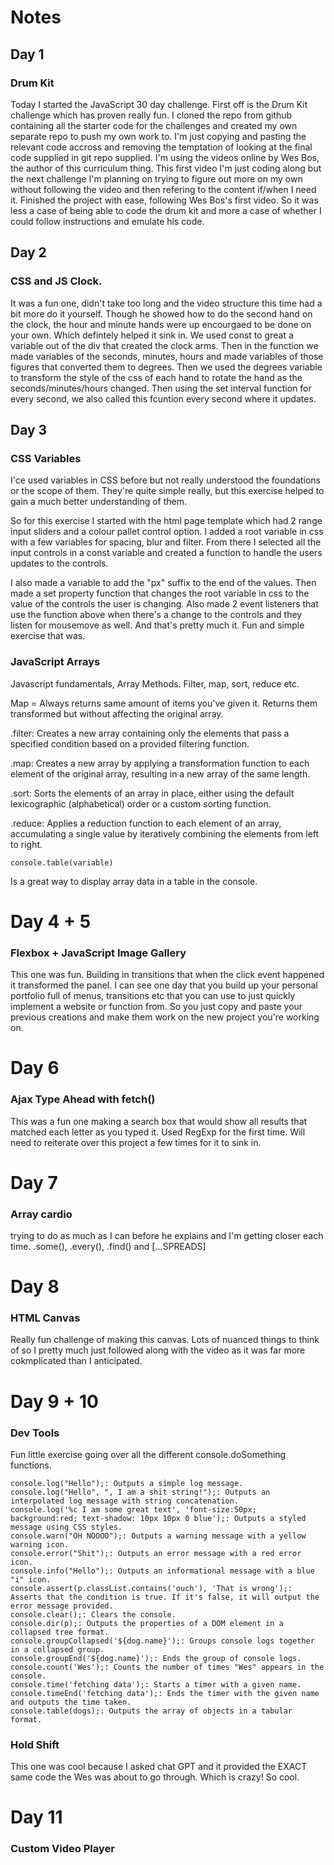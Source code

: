 # Notes

## Day 1

### Drum Kit
Today I started the JavaScript 30 day challenge. 
First off is the Drum Kit challenge which has proven really fun. 
I cloned the repo from github containing all the starter code for the challenges and created my own separate repo to push my own work to. I'm just copying and pasting the relevant code accross and removing the temptation of looking at the final code supplied in git repo supplied. 
I'm using the videos online by Wes Bos, the author of this curriculum thing. This first video I'm just coding along but the next challenge I'm planning on trying to figure out more on my own without following the video and then refering to the content if/when I need it. 
Finished the project with ease, following Wes Bos's first video. So it was less a case of being able to code the drum kit and more a case of whether I could follow instructions and emulate his code. 

## Day 2

###  CSS and JS Clock.
It was a fun one, didn't take too long and the video structure this time had a bit more do it yourself. Though he showed how to do the second hand on the clock, the hour and minute hands were up encourgaed to be done on your own. Which defintely helped it sink in. 
We used const to great a variable out of the div that created the clock arms. Then in the function we made variables of the seconds, minutes, hours and made variables of those figures that converted them to degrees. Then we used the degrees variable to transform the style of the css of each hand to rotate the hand as the seconds/minutes/hours changed. 
Then using the set interval function for every second, we also called this fcuntion every second where it updates. 

## Day 3

### CSS Variables
I'ce used variables in CSS before but not really understood the foundations or the scope of them. They're quite simple really, but this exercise helped to gain a much better understanding of them. 

So for this exercise I started with the html page template which had 2 range input sliders and a colour pallet control option. 
I added a root variable in css with a few variables for spacing, blur and filter. 
From there I selected all the input controls in a const variable and created a function to handle the users updates to the controls. 

I also made a variable to add the "px" suffix to the end of the values. 
Then made a set property function that changes the root variable in css to the value of the controls the user is changing. 
Also made 2 event listeners that use the function above when there's a change to the controls and they listen for mousemove as well. 
And that's pretty much it. Fun and simple exercise that was. 

### JavaScript Arrays

Javascript fundamentals, Array Methods. 
Filter, map, sort, reduce etc. 

Map = Always returns same amount of items you've given it. Returns them transformed but without affecting the original array. 

.filter: Creates a new array containing only the elements that pass a specified condition based on a provided filtering function.

.map: Creates a new array by applying a transformation function to each element of the original array, resulting in a new array of the same length.

.sort: Sorts the elements of an array in place, either using the default lexicographic (alphabetical) order or a custom sorting function.

.reduce: Applies a reduction function to each element of an array, accumulating a single value by iteratively combining the elements from left to right.

```
console.table(variable) 
```
Is a great way to display array data in a table in the console. 

# Day 4 + 5

### Flexbox + JavaScript Image Gallery

This one was fun. Building in transitions that when the click event happened it transformed the panel. 
I can see one day that you build up your personal portfolio full of menus, transitions etc that you can use to just quickly implement a website or function from. So you just copy and paste your previous creations and make them work on the new project you're working on. 


# Day 6

### Ajax Type Ahead with fetch() 
This was a fun one making a search box that would show all results that matched each letter as you typed it. Used RegExp for the first time. Will need to reiterate over this project a few times for it to sink in. 

# Day 7

### Array cardio
trying to do as much as I can before he explains and I'm getting closer each time.
.some(), .every(), .find() and [...SPREADS]

# Day 8

### HTML Canvas
Really fun challenge of making this canvas. Lots of nuanced things to think of so I pretty much just followed along with the video as it was far more cokmplicated than I anticipated. 

# Day 9 + 10

### Dev Tools
Fun little exercise going over all the different console.doSomething functions. 
```
console.log("Hello");: Outputs a simple log message.
console.log("Hello", ", I am a shit string!");: Outputs an interpolated log message with string concatenation.
console.log('%c I am some great text', 'font-size:50px; background:red; text-shadow: 10px 10px 0 blue');: Outputs a styled message using CSS styles.
console.warn("OH NOOOO");: Outputs a warning message with a yellow warning icon.
console.error("Shit");: Outputs an error message with a red error icon.
console.info("Hello");: Outputs an informational message with a blue "i" icon.
console.assert(p.classList.contains('ouch'), 'That is wrong');: Asserts that the condition is true. If it's false, it will output the error message provided.
console.clear();: Clears the console.
console.dir(p);: Outputs the properties of a DOM element in a collapsed tree format.
console.groupCollapsed('${dog.name}');: Groups console logs together in a collapsed group.
console.groupEnd('${dog.name}');: Ends the group of console logs.
console.count('Wes');: Counts the number of times "Wes" appears in the console.
console.time('fetching data');: Starts a timer with a given name.
console.timeEnd('fetching data');: Ends the timer with the given name and outputs the time taken.
console.table(dogs);: Outputs the array of objects in a tabular format.
```

### Hold Shift

This one was cool because I asked chat GPT and it provided the EXACT same code the Wes was about to go through. Which is crazy! So cool. 

# Day 11

### Custom Video Player
